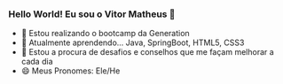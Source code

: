    ### Hello World! Eu sou o Vitor Matheus 👋



- 🔭 Estou realizando o bootcamp da Generation
- 🌱 Atualmente aprendendo... Java, SpringBoot, HTML5, CSS3 
- 🤔 Estou a procura de desafios e conselhos que me façam melhorar a cada dia
- 😄 Meus Pronomes: Ele/He
